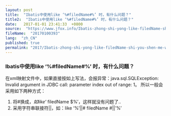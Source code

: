 ```yaml
---
layout: post
title:  "Ibatis中使用like ‘%#filedName#%’ 时，有什么问题？"
title2:  "Ibatis中使用like ‘%#filedName#%’ 时，有什么问题？"
date:   2017-01-01 23:41:33  +0800
source:  "https://www.jfox.info/Ibatis-zhong-shi-yong-like-filedName-shi-you-shen-me-wen-ti.html"
fileName:  "20170100393"
lang:  "zh_CN"
published: true
permalink: "2017/Ibatis-zhong-shi-yong-like-filedName-shi-you-shen-me-wen-ti.html"
---
```




### Ibatis中使用like ‘%#filedName#%’ 时，有什么问题？

在xml映射文件中，如果直接按如上写法，会报异常：java.sql.SQLException: Invalid argument in JDBC call: parameter index out of range: 1。
所以一般会采用如下两种方式：
1) 将#换成$，如like ‘%$ filedName $%’，这样就没有问题了..
2) 采用字符串联接符||，如：like ‘%’||# filedName #||’%’
